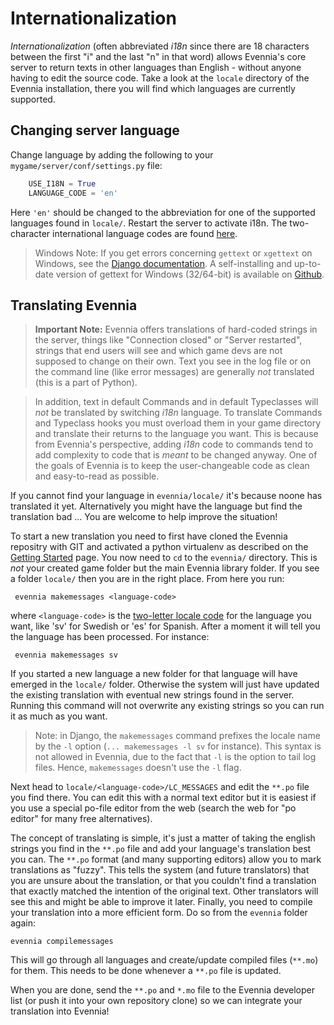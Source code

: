 # Internationalization


*Internationalization* (often abbreviated *i18n* since there are 18 characters between the first "i"
and the last "n" in that word) allows Evennia's core server to return texts in other languages than
English - without anyone having to edit the source code. Take a look at the `locale` directory of
the Evennia installation, there you will find which languages are currently supported.

## Changing server language

Change language by adding the following to your `mygame/server/conf/settings.py` file:

```python
    USE_I18N = True
    LANGUAGE_CODE = 'en'
```

Here `'en'` should be changed to the abbreviation for one of the supported languages found in `locale/`. Restart the server to activate i18n. The two-character international language codes are found [here](http://www.science.co.il/Language/Codes.asp).

> Windows Note: If you get errors concerning `gettext` or `xgettext` on Windows, see the [Django documentation](https://docs.djangoproject.com/en/1.7/topics/i18n/translation/#gettext-on-windows). A self-installing and up-to-date version of gettext for Windows (32/64-bit) is available on [Github](https://github.com/mlocati/gettext-iconv-windows).

## Translating Evennia

> **Important Note:** Evennia offers translations of hard-coded strings in the server, things like "Connection closed" or "Server restarted", strings that end users will see and which game devs are not supposed to change on their own. Text you see in the log file or on the command line (like error messages) are generally *not* translated (this is a part of Python).

> In addition, text in default Commands and in default Typeclasses will *not* be translated by switching *i18n* language. To translate Commands and Typeclass hooks you must overload them in your game directory and translate their returns to the language you want. This is because from Evennia's perspective, adding *i18n* code to commands tend to add complexity to code that is *meant* to be changed anyway. One of the goals of Evennia is to keep the user-changeable code as clean and easy-to-read as possible.

If you cannot find your language in `evennia/locale/` it's because noone has translated it yet. Alternatively you might have the language but find the translation bad ... You are welcome to help improve the situation!

To start a new translation you need to first have cloned the Evennia repositry with GIT and activated a python virtualenv as described on the [Getting Started](Getting-Started) page. You now need to `cd` to the `evennia/` directory. This is *not* your created game folder but the main Evennia library folder. If you see a folder `locale/` then you are in the right place. From here you run:

     evennia makemessages <language-code>

where `<language-code>` is the [two-letter locale code](http://www.science.co.il/Language/Codes.asp) for the language you want, like 'sv' for Swedish or 'es' for Spanish. After a moment it will tell you the language has been processed.  For instance:

     evennia makemessages sv

If you started a new language a new folder for that language will have emerged in the `locale/` folder. Otherwise the system will just have updated the existing translation with eventual new strings found in the server. Running this command will not overwrite any existing strings so you can run it as much as you want.

> Note: in Django, the `makemessages` command prefixes the locale name by the `-l` option (`... makemessages -l sv` for instance).  This syntax is not allowed in Evennia, due to the fact that `-l` is the option to tail log files.  Hence, `makemessages` doesn't use the `-l` flag.

Next head to `locale/<language-code>/LC_MESSAGES` and edit the `**.po` file you find there.  You can edit this with a normal text editor but it is easiest if you use a special po-file editor from the web (search the web for "po editor" for many free alternatives).

The concept of translating is simple, it's just a matter of taking the english strings you find in
the `**.po` file and add your language's translation best you can. The `**.po` format (and many
supporting editors) allow you to mark translations as "fuzzy". This tells the system (and future
translators) that you are unsure about the translation, or that you couldn't find a translation that
exactly matched the intention of the original text. Other translators will see this and might be
able to improve it later.
Finally, you need to compile your translation into a more efficient form. Do so from the `evennia` folder
again:

    evennia compilemessages

This will go through all languages and create/update compiled files (`**.mo`) for them. This needs to be done whenever a `**.po` file is updated.

When you are done, send the `**.po` and `*.mo` file to the Evennia developer list (or push it into your own repository clone) so we can integrate your translation into Evennia!
